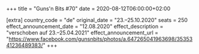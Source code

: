 +++
title = "Guns'n Bits #70"
date = 2020-08-12T06:00:00+02:00

[extra]
country_code = "de"
original_date = "23.–25.10.2020"
seats = 250
effect_announcement_date = "12.08.2020"
effect_description = "verschoben auf 23.–25.04.2021"
effect_announcement_url = "https://www.facebook.com/gunsnbits/photos/a.647265041963698/3535341236489383/"
+++
